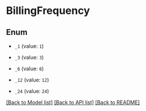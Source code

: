 # BillingFrequency

## Enum


* `_1` (value: `1`)

* `_3` (value: `3`)

* `_6` (value: `6`)

* `_12` (value: `12`)

* `_24` (value: `24`)


[[Back to Model list]](../README.md#documentation-for-models) [[Back to API list]](../README.md#documentation-for-api-endpoints) [[Back to README]](../README.md)


